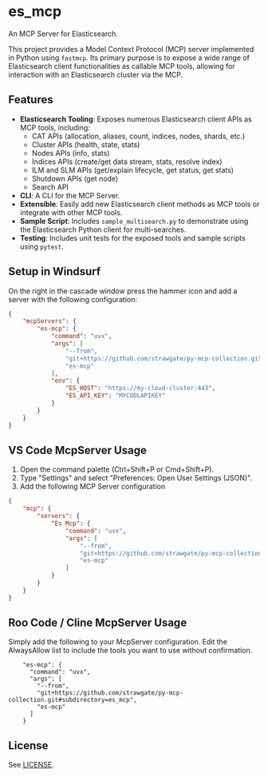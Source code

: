 # es_mcp

An MCP Server for Elasticsearch.

This project provides a Model Context Protocol (MCP) server implemented in Python using `fastmcp`. Its primary purpose is to expose a wide range of Elasticsearch client functionalities as callable MCP tools, allowing for interaction with an Elasticsearch cluster via the MCP.

## Features

- **Elasticsearch Tooling**: Exposes numerous Elasticsearch client APIs as MCP tools, including:
    - CAT APIs (allocation, aliases, count, indices, nodes, shards, etc.)
    - Cluster APIs (health, state, stats)
    - Nodes APIs (info, stats)
    - Indices APIs (create/get data stream, stats, resolve index)
    - ILM and SLM APIs (get/explain lifecycle, get status, get stats)
    - Shutdown APIs (get node)
    - Search API
- **CLI**: A CLI for the MCP Server.
- **Extensible**: Easily add new Elasticsearch client methods as MCP tools or integrate with other MCP tools.
- **Sample Script**: Includes `sample_multisearch.py` to demonstrate using the Elasticsearch Python client for multi-searches.
- **Testing**: Includes unit tests for the exposed tools and sample scripts using `pytest`.

## Setup in Windsurf

On the right in the cascade window press the hammer icon and add a server with the following configuration:

```json
{
    "mcpServers": {
        "es-mcp": {
            "command": "uvx",
            "args": [
                "--from",
                "git+https://github.com/strawgate/py-mcp-collection.git#subdirectory=es-mcp",
                "es-mcp"
            ],
            "env": {
                "ES_HOST": "https://my-cloud-cluster:443",
                "ES_API_KEY": "MYCOOLAPIKEY"
            }
        }
    }
}
```

## VS Code McpServer Usage

1. Open the command palette (Ctrl+Shift+P or Cmd+Shift+P).
2. Type "Settings" and select "Preferences: Open User Settings (JSON)".
3. Add the following MCP Server configuration

```json
{
    "mcp": {
        "servers": {
            "Es Mcp": {
                "command": "uvx",
                "args": [
                    "--from",
                    "git+https://github.com/strawgate/py-mcp-collection.git#subdirectory=es_mcp",
                    "es-mcp"
                ]
            }
        }
    }
}
```

## Roo Code / Cline McpServer Usage
Simply add the following to your McpServer configuration. Edit the AlwaysAllow list to include the tools you want to use without confirmation.

```
    "es-mcp": {
      "command": "uvx",
      "args": [
        "--from",
        "git+https://github.com/strawgate/py-mcp-collection.git#subdirectory=es_mcp",
        "es-mcp"
      ]
    }
```


## License

See [LICENSE](LICENSE).